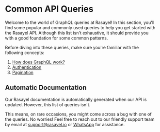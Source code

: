 # Common API Queries

Welcome to the world of GraphQL queries at Rasayel! In this section, you'll find some popular and commonly used queries to help you get started with the Rasayel API. Although this list isn't exhaustive, it should provide you with a good foundation for some common patterns.

Before diving into these queries, make sure you're familiar with the following concepts:

1. [How does GraphQL work?](https://graphql.org/learn/)
2. [Authentication](/graphql/api)
3. [Pagination](/graphql/pagination)

## Automatic Documentation

Our Rasayel documentation is automatically generated when our API is updated. However, this list of queries isn't.

This means, on rare occasions, you might come across a bug with one of the queries. No worries! Feel free to reach out to our friendly support team by email at [support@rasayel.io](mailto:support@rasayel.io) or [WhatsApp](https://wa.me/13024070488?text=Hello%20Rasayel%20team!) for assistance.
